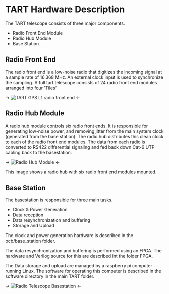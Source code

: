 # TART Hardware Description

The TART telescope consists of three major components.

* Radio Front End Module
* Radio Hub Module
* Base Station

## Radio Front End


The radio front end is a low-noise radio that digitizes the incoming signal at a sample rate of 16.368 MHz. An external clock input is used to synchronize the sampling. A full tart telescope consists of 24 radio front end modules arranged into four 'Tiles'

-> ![TART GPS L1 radio front end][radio_front_end_image] <-


## Radio Hub Module

A radio hub module controls six radio front ends. It is responsible for generating low-noise power, 
and removing jitter from the main system clock (generated from the base station).
The radio hub distributes this clean clock to each of the radio front end modules. The data from each radio is converted to RS422 differential signaling and fed back down Cat-6 UTP cabling back to the basestation. 


-> ![Radio Hub Module][radio_hub_image] <-

This image shows a radio hub with six radio front end modules mounted.

## Base Station

The basestation is responsible for three main tasks.

* Clock & Power Generation
* Data reception
* Data resynchronization and buffering
* Storage and Upload

The clock and power generation hardware is described in the pcb/base_station folder.

The data resynchronization and buffering is performed using an FPGA. The hardware and Verilog source for this are described
int the folder FPGA.

The Data storage and upload are managed by a raspberry pi computer running Linux. The software for operating this computer is described in the software directory in the main TART folder.

-> ![Radio Telescope Basestation][basestation_image] <-


[radio_front_end_image]: https://github.com/tmolteno/TART/blob/master/doc/img/front_end.jpg "TART Radio Module"
[radio_hub_image]: https://github.com/tmolteno/TART/blob/master/doc/img/radio_hub_photo.jpg "TART Radio Hub"
[basestation_image]: https://github.com/tmolteno/TART/blob/master/doc/img/control_board_photo.jpg "TART Basestation"

